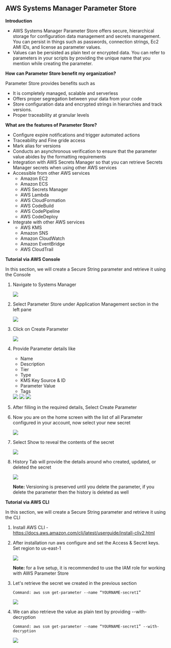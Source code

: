 ## AWS Systems Manager Parameter Store

**Introduction**
- AWS Systems Manager Parameter Store offers secure, hierarchical storage for configuration data management and secrets management. You can persist in things such as passwords, connection strings, Ec2 AMI IDs, and license as parameter values. 
- Values can be persisted as plain text or encrypted data. You can refer to parameters in your scripts by providing the unique name that you mention while creating the parameter.

**How can Parameter Store benefit my organization?**

Parameter Store provides benefits such as
- It is completely managed, scalable and serverless
- Offers proper segregation between your data from your code
- Store configuration data and encrypted strings in hierarchies and track versions.
- Proper traceability at granular levels

**What are the features of Parameter Store?**
- Configure expire notifications and trigger automated actions
- Traceability and Fine gride access
- Mark alias for versions
- Conducts an asynchronous verification to ensure that the parameter value abides by the formatting requirements
- Integration with AWS Secrets Manager so that you can retrieve Secrets Manager secrets when using other AWS services
- Accessible from other AWS services
    - Amazon EC2
    - Amazon ECS
    - AWS Secrets Manager
    - AWS Lambda
    - AWS CloudFormation
    - AWS CodeBuild
    - AWS CodePipeline
    - AWS CodeDeploy
- Integrate with other AWS services
    - AWS KMS
    - Amazon SNS
    - Amazon CloudWatch
    - Amazon EventBridge
    - AWS CloudTrail

**Tutorial via AWS Console**

In this section, we will create a Secure String parameter and retrieve it using the Console
1. Navigate to Systems Manager  
   
   <img src="images/image1.png" class="inline"/>

2. Select Parameter Store under Application Management section in the left pane
    
   <img src="images/image2.png" class="inline"/>

3. Click on Create Parameter

   <img src="images/image3.png" class="inline"/>

4. Provide Parameter details like
    - Name
    - Description
    - Tier
    - Type
    - KMS Key Source & ID
    - Parameter Value
    - Tags
     
    <img src="images/image4.png" class="inline"/>
    
    <img src="images/image5.png" class="inline"/>
    
    <img src="images/image6.png" class="inline"/>

5. After filling in the required details, Select Create Parameter 
 
6. Now you are on the home screen with the list of all Parameter configured in your account, now select your new secret
    
    <img src="images/image7.png" class="inline"/>
    
7. Select Show to reveal the contents of the secret  

    <img src="images/image8.png" class="inline"/>

8. History Tab will provide the details around who created, updated, or deleted the secret

    <img src="images/image9.png" class="inline"/>
    
    **Note:** Versioning is preserved until you delete the parameter, if you delete the parameter then the history is deleted as well

**Tutorial via AWS CLI**

In this section, we will create a Secure String parameter and retrieve it using the CLI

1. Install AWS CLI - https://docs.aws.amazon.com/cli/latest/userguide/install-cliv2.html

2. After installation run aws configure and set the Access & Secret keys. Set region to us-east-1

    <img src="images/image10.png" class="inline"/>
    
    **Note:** for a live setup, it is recommended to use the IAM role for working with AWS Parameter Store

3. Let's retrieve the secret we created in the previous section
    
       Command: aws ssm get-parameter --name “YOURNAME-secret1”

   <img src="images/image11.png" class="inline"/>

4. We can also retrieve the value as plain text by providing --with-decryption

       Command: aws ssm get-parameter --name “YOURNAME-secret1” --with-decryption

   <img src="images/image12.png" class="inline"/>
